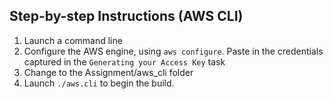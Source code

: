 ## Step-by-step Instructions (AWS CLI)
1. Launch a command line
2. Configure the AWS engine, using `aws configure`. Paste in the credentials captured in the `Generating your Access Key` task
3. Change to the Assignment/aws_cli folder
4. Launch `./aws.cli` to begin the build.